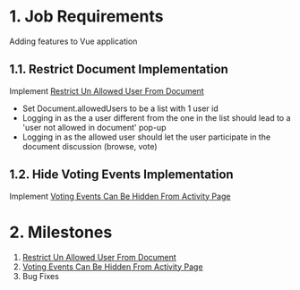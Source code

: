# 1. <a id="job_requirements">Job Requirements</a>
Adding features to Vue application
## 1.1. Restrict Document Implementation
Implement [Restrict Un Allowed User From Document](./README.md#restrict_un_allowed_user_from_document_topic)
- Set Document.allowedUsers to be a list with 1 user id
- Logging in as the a user different from the one in the list should lead to a 'user not allowed in document' pop-up
- Logging in as the allowed user should let the user participate in the document discussion (browse, vote)
## 1.2. Hide Voting Events Implementation
Implement [Voting Events Can Be Hidden From Activity Page](./README.md#voting_events_can_be_hidden_from_activity_page_topic)
# 2. <a id="milestones">Milestones</a>
1. [Restrict Un Allowed User From Document](./README.md#restrict_un_allowed_user_from_document_topic)
2. [Voting Events Can Be Hidden From Activity Page](./README.md#voting_events_can_be_hidden_from_activity_page_topic)
3. Bug Fixes
